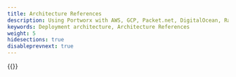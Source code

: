 ```yaml
---
title: Architecture References
description: Using Portworx with AWS, GCP, Packet.net, DigitalOcean, Rackspace, and migrations.
keywords: Deployment architecture, Architecture References
weight: 5
hidesections: true
disableprevnext: true
---
```


{{<homelist series="arch-references">}}
